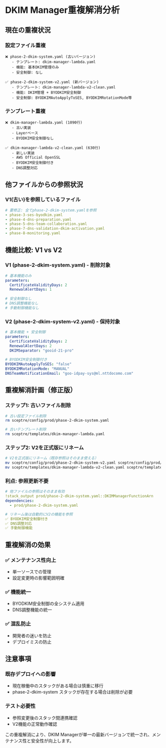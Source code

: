 # DKIM Manager重複解消分析

## 現在の重複状況

### 設定ファイル重複
```
❌ phase-2-dkim-system.yaml (古いバージョン)
   - テンプレート: dkim-manager-lambda.yaml
   - 機能: 基本DKIM管理のみ
   - 安全制御: なし

✅ phase-2-dkim-system-v2.yaml (新バージョン) 
   - テンプレート: dkim-manager-lambda-v2-clean.yaml
   - 機能: DKIM管理 + BYODKIM安全制御
   - 安全制御: BYODKIMAutoApplyToSES, BYODKIMRotationMode等
```

### テンプレート重複
```  
❌ dkim-manager-lambda.yaml (1090行)
   - 古い実装
   - Layerベース
   - BYODKIM安全制御なし

✅ dkim-manager-lambda-v2-clean.yaml (630行)
   - 新しい実装  
   - AWS Official OpenSSL
   - BYODKIM安全制御付き
   - DNS調整対応
```

## 他ファイルからの参照状況

### V1(古い)を参照しているファイル
```yaml
# 要修正: 全てphase-2-dkim-system.yamlを参照
- phase-3-ses-byodkim.yaml
- phase-4-dns-preparation.yaml  
- phase-5-dns-team-collaboration.yaml
- phase-7-dns-validation-dkim-activation.yaml
- phase-8-monitoring.yaml
```

## 機能比較: V1 vs V2

### V1 (phase-2-dkim-system.yaml) - 削除対象
```yaml
# 基本機能のみ
parameters:
  CertificateValidityDays: 2
  RenewalAlertDays: 1
  
# 安全制御なし
# DNS調整機能なし
# 手動制御機能なし
```

### V2 (phase-2-dkim-system-v2.yaml) - 保持対象
```yaml
# 基本機能 + 安全制御
parameters:
  CertificateValidityDays: 2  
  RenewalAlertDays: 2
  DKIMSeparator: "gooid-21-pro"
  
# BYODKIM安全制御付き
BYODKIMAutoApplyToSES: "false"
BYODKIMRotationMode: "MANUAL"
DNSTeamNotificationEmail: "goo-idpay-sys@ml.nttdocomo.com"
```

## 重複解消計画（修正版）

### ステップ1: 古いファイル削除
```bash
# 古い設定ファイル削除
rm sceptre/config/prod/phase-2-dkim-system.yaml

# 古いテンプレート削除  
rm sceptre/templates/dkim-manager-lambda.yaml
```

### ステップ2: V2を正式版にリネーム
```bash
# V2を正式版にリネーム（既存参照はそのまま使える）
mv sceptre/config/prod/phase-2-dkim-system-v2.yaml sceptre/config/prod/phase-2-dkim-system.yaml
mv sceptre/templates/dkim-manager-lambda-v2-clean.yaml sceptre/templates/dkim-manager-lambda.yaml
```

### 利点: 参照更新不要
```yaml
# 他ファイルの参照はそのまま有効
!stack_output prod/phase-2-dkim-system.yaml::DKIMManagerFunctionArn
dependencies:
  - prod/phase-2-dkim-system.yaml

# リネーム後は自動的にV2の機能を参照
✅ BYODKIM安全制御付き
✅ DNS調整対応
✅ 手動制御機能
```

## 重複解消の効果

### ✅ メンテナンス性向上
- 単一ソースでの管理
- 設定変更時の影響範囲明確

### ✅ 機能統一
- BYODKIM安全制御の全システム適用
- DNS調整機能の統一

### ✅ 混乱防止
- 開発者の迷いを防止
- デプロイミスの防止

## 注意事項

### 既存デプロイへの影響
- 現在稼働中のスタックがある場合は慎重に移行
- phase-2-dkim-system スタックが存在する場合は削除が必要

### テスト必要性
- 参照変更後のスタック間連携確認
- V2機能の正常動作確認

この重複解消により、DKIM Managerが単一の最新バージョンで統一され、メンテナンス性と安全性が向上します。
